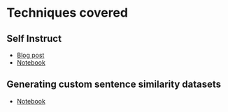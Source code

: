 # Techniques covered

## Self Instruct

- [Blog post](./self_instruct/README.md)
- [Notebook](self_instruct/SelfInstruct.ipynb)

## Generating custom sentence similarity datasets
- [Notebook](similarity-datasets/description_based_similarity.ipynb)
